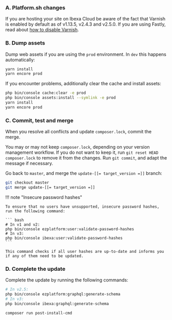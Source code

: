 ### A. Platform.sh changes

If you are hosting your site on Ibexa Cloud be aware of the fact that Varnish is enabled by default as of v1.13.5, v2.4.3 and v2.5.0.
If you are using Fastly, read about [how to disable Varnish](https://docs.platform.sh/frameworks/ibexa/fastly.html#remove-varnish-configuration).

### B. Dump assets

Dump web assets if you are using the `prod` environment. In `dev` this happens automatically:

``` sh
yarn install
yarn encore prod
```

If you encounter problems, additionally clear the cache and install assets:

``` sh
php bin/console cache:clear -e prod
php bin/console assets:install --symlink -e prod
yarn install
yarn encore prod
```

### C. Commit, test and merge

When you resolve all conflicts and update `composer.lock`, commit the merge.

You may or may not keep `composer.lock`, depending on your version management workflow.
If you do not want to keep it, run `git reset HEAD composer.lock` to remove it from the changes.
Run `git commit`, and adapt the message if necessary.

Go back to `master`, and merge the `update-[[= target_version =]]` branch:

``` sh
git checkout master
git merge update-[[= target_version =]]
```

!!! note "Insecure password hashes"

    To ensure that no users have unsupported, insecure password hashes, run the following command:
    
    ``` bash
    # In v1 and v2:
    php bin/console ezplatform:user:validate-password-hashes
    # In v3:
    php bin/console ibexa:user:validate-password-hashes
    ```
    
    This command checks if all user hashes are up-to-date and informs you if any of them need to be updated.

### D. Complete the update

Complete the update by running the following commands:

``` bash
# In v2.5:
php bin/console ezplatform:graphql:generate-schema
# In v3:
php bin/console ibexa:graphql:generate-schema

composer run post-install-cmd
```
